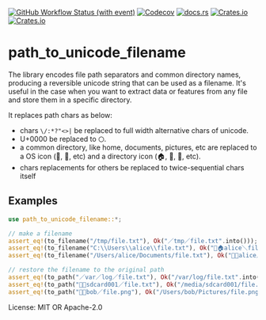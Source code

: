 [![GitHub Workflow Status (with event)](https://img.shields.io/github/actions/workflow/status/amachang/path_to_unicode_filename/test.yml?label=test)](https://github.com/amachang/path_to_unicode_filename/actions/workflows/test.yml)
[![Codecov](https://img.shields.io/codecov/c/github/amachang/path_to_unicode_filename)](https://app.codecov.io/gh/amachang/path_to_unicode_filename)
[![docs.rs](https://img.shields.io/docsrs/path_to_unicode_filename)](https://docs.rs/path_to_unicode_filename/latest/path_to_unicode_filename/)
[![Crates.io](https://img.shields.io/crates/l/path_to_unicode_filename)](https://crates.io/crates/path_to_unicode_filename)
[![Crates.io](https://img.shields.io/crates/d/path_to_unicode_filename)](https://crates.io/crates/path_to_unicode_filename)

# path\_to\_unicode\_filename

The library encodes file path separators and common directory names, producing a reversible unicode string that can be used as a filename. It's useful in the case when you want to extract data or features from any file and store them in a specific directory.

It replaces path chars as below:

- chars `\/:*?"<>|` be replaced to full width alternative chars of unicode.
- U+0000 be replaced to `〇`.
- a common directory, like home, documents, pictures, etc are replaced to a OS icon (🍎, 🐧, etc) and a directory icon (🏠, 📄, 🎨, etc).
- chars replacements for others be replaced to twice-sequential chars itself

## Examples

```rust
use path_to_unicode_filename::*;

// make a filename
assert_eq!(to_filename("/tmp/file.txt"), Ok("／tmp／file.txt".into()));
assert_eq!(to_filename("C:\\Users\\alice\\file.txt"), Ok("💠🏠alice＼file.txt".into()));
assert_eq!(to_filename("/Users/alice/Documents/file.txt"), Ok("🍎📄alice／file.txt".into()));

// restore the filename to the original path
assert_eq!(to_path("／var／log／file.txt"), Ok("/var/log/file.txt".into()));
assert_eq!(to_path("🐧🥞sdcard001／file.txt"), Ok("/media/sdcard001/file.txt".into()));
assert_eq!(to_path("🍎🎨bob／file.png"), Ok("/Users/bob/Pictures/file.png".into()));
```

License: MIT OR Apache-2.0
